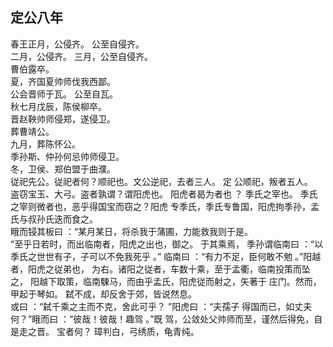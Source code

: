 ## 定公八年
春王正月，公侵齐。 公至自侵齐。  
二月，公侵齐。 三月，公至自侵齐。  
曹伯露卒。  
夏，齐国夏帅师伐我西鄙。  
公会晋师于瓦。 公至自瓦。  
秋七月戊辰，陈侯柳卒。  
晋赵鞅帅师侵郑，遂侵卫。  
葬曹靖公。  
九月，葬陈怀公。  
季孙斯、仲孙何忌帅师侵卫。  
冬，卫侯、郑伯盟于曲濮。  
従祀先公。従祀者何？顺祀也。文公逆祀，去者三人。 定
公顺祀，叛者五人。  
盗窃宝玉、大弓。盗者孰谓？谓阳虎也。 阳虎者曷为者也
？ 季氏之宰也。 季氏之宰则微者也，恶乎得国宝而窃之？阳虎
专季氏，季氏专鲁国，阳虎拘季孙，孟氏与叔孙氏迭而食之。  
睋而锓其板曰 ：“某月某日，将杀我于蒲圃，力能救我则于是。  
“至乎日若时，而出临南者，阳虎之出也，御之。 于其乘焉，
季孙谓临南曰 ：“以季氏之世世有子，子可以不免我死乎 。”
临南曰 ：“有力不足，臣何敢不勉 。”阳越者，阳虎之従弟也，
为右。诸阳之従者，车数十乘，至于孟衢，临南投策而坠之，
阳越下取策，临南駷马，而由乎孟氏，阳虎従而射之，矢著于
庄门。然而，甲起于琴如。 弑不成，却反舍于郊，皆说然息。  
或曰 ：“弑千乘之主而不克，舍此可乎？ ”阳虎曰 ：“夫孺子
得国而已，如丈夫何？”睋而曰 ：“彼哉！彼哉！趣驾 。”既
驾，公敛处父帅师而至，谨然后得免，自是走之晋。 宝者何？
璋判白，弓绣质，龟青纯。  

